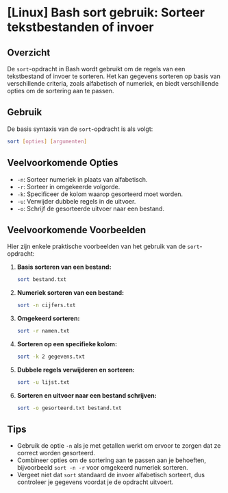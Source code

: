 # [Linux] Bash sort gebruik: Sorteer tekstbestanden of invoer

## Overzicht
De `sort`-opdracht in Bash wordt gebruikt om de regels van een tekstbestand of invoer te sorteren. Het kan gegevens sorteren op basis van verschillende criteria, zoals alfabetisch of numeriek, en biedt verschillende opties om de sortering aan te passen.

## Gebruik
De basis syntaxis van de `sort`-opdracht is als volgt:

```bash
sort [opties] [argumenten]
```

## Veelvoorkomende Opties
- `-n`: Sorteer numeriek in plaats van alfabetisch.
- `-r`: Sorteer in omgekeerde volgorde.
- `-k`: Specificeer de kolom waarop gesorteerd moet worden.
- `-u`: Verwijder dubbele regels in de uitvoer.
- `-o`: Schrijf de gesorteerde uitvoer naar een bestand.

## Veelvoorkomende Voorbeelden
Hier zijn enkele praktische voorbeelden van het gebruik van de `sort`-opdracht:

1. **Basis sorteren van een bestand:**
   ```bash
   sort bestand.txt
   ```

2. **Numeriek sorteren van een bestand:**
   ```bash
   sort -n cijfers.txt
   ```

3. **Omgekeerd sorteren:**
   ```bash
   sort -r namen.txt
   ```

4. **Sorteren op een specifieke kolom:**
   ```bash
   sort -k 2 gegevens.txt
   ```

5. **Dubbele regels verwijderen en sorteren:**
   ```bash
   sort -u lijst.txt
   ```

6. **Sorteren en uitvoer naar een bestand schrijven:**
   ```bash
   sort -o gesorteerd.txt bestand.txt
   ```

## Tips
- Gebruik de optie `-n` als je met getallen werkt om ervoor te zorgen dat ze correct worden gesorteerd.
- Combineer opties om de sortering aan te passen aan je behoeften, bijvoorbeeld `sort -n -r` voor omgekeerd numeriek sorteren.
- Vergeet niet dat `sort` standaard de invoer alfabetisch sorteert, dus controleer je gegevens voordat je de opdracht uitvoert.